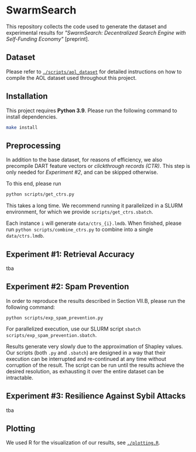 # SwarmSearch

This repository collects the code used to generate the dataset and experimental results for _"SwarmSearch: Decentralized Search Engine with Self-Funding Economy"_ [preprint].

## Dataset

Please refer to [`./scripts/aol_dataset`](./scripts/aol_dataset) for detailed instructions on how to compile the AOL dataset used throughout this project.

## Installation

This project requires **Python 3.9**.
Please run the following command to install dependencies.

```bash
make install
```

## Preprocessing

In addition to the base dataset, for reasons of efficiency, we also precompile DART feature vectors or _clickthrough records (CTR)_. This step is only needed for _Experiment #2_, and can be skipped otherwise.

To this end, please run

```bash
python scripts/get_ctrs.py
```

This takes a long time. We recommend running it parallelized in a SLURM environment, for which we provide `scripts/get_ctrs.sbatch`.

Each instance `i` will generate `data/ctrs_{i}.lmdb`.
When finished, please run `python scripts/combine_ctrs.py` to combine into a single `data/ctrs.lmdb`.

## Experiment #1: Retrieval Accuracy

tba

## Experiment #2: Spam Prevention

In order to reproduce the results described in Section VII.B, please run the following command:

```
python scripts/exp_spam_prevention.py
```

For parallelized execution, use our SLURM script `sbatch scripts/exp_spam_prevention.sbatch`.

Results generate very slowly due to the approximation of Shapley values.
Our scripts (both `.py` and `.sbatch`) are designed in a way that their execution can be interrupted and re-continued at any time without corruption of the result.
The script can be run until the results achieve the desired resolution, as exhausting it over the entire dataset can be intractable.

## Experiment #3: Resilience Against Sybil Attacks

tba

## Plotting

We used R for the visualization of our results, see [`./plotting.R`](./plotting.R).
